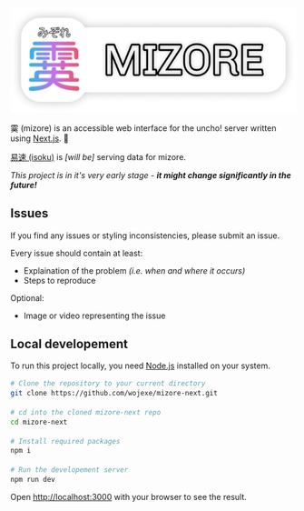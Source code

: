 <p align="center"><img src="./repo_markdown/mizore.png" /></p>

霙 (mizore) is an accessible web interface for the uncho! server written using [Next.js](https://nextjs.org/). 🚀

[易速 (isoku)](https://github.com/nrabulinski/isoku) is *[will be]* serving data for mizore.

*This project is in it's very early stage -* ***it might change significantly in the future!***

## Issues

If you find any issues or styling inconsistencies, please submit an issue.

Every issue should contain at least:
* Explaination of the problem *(i.e. when and where it occurs)*
* Steps to reproduce

Optional:
* Image or video representing the issue

## Local developement

To run this project locally, you need [Node.js](https://nodejs.org/) installed on your system.

```bash
# Clone the repository to your current directory
git clone https://github.com/wojexe/mizore-next.git

# cd into the cloned mizore-next repo
cd mizore-next

# Install required packages
npm i

# Run the developement server 
npm run dev
```

Open [http://localhost:3000](http://localhost:3000) with your browser to see the result.
